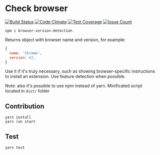 # Check browser
[![Build Status](https://travis-ci.org/pure-js/check-browser.svg?branch=master)](https://travis-ci.org/pure-js/check-browser)
[![Code Climate](https://codeclimate.com/github/pure-js/check-browser/badges/gpa.svg)](https://codeclimate.com/github/pure-js/check-browser)
[![Test Coverage](https://codeclimate.com/github/pure-js/check-browser/badges/coverage.svg)](https://codeclimate.com/github/pure-js/check-browser/coverage)
[![Issue Count](https://codeclimate.com/github/pure-js/check-browser/badges/issue_count.svg)](https://codeclimate.com/github/pure-js/check-browser)
```
npm i browser-version-detection
```
Returns object with browser name and version, for example:
```javascript
{
  name: 'Chrome',
  version: 62,
}
```
Use it if it's truly necessary, such as showing browser-specific instructions to install an extension. Use feature detection when possible.

Note: also it's possible to use npm instead of yarn.
Minificated script located in ```dist/``` folder
## Contribution
    yarn install
    yarn run start

## Test
    yarn test
